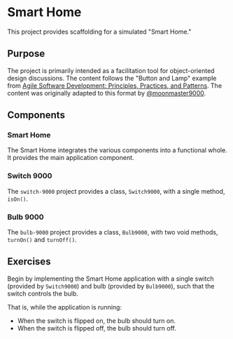 # Smart Home

This project provides scaffolding for a simulated "Smart Home."

## Purpose

The project is primarily intended as a facilitation tool for object-oriented design discussions. The content follows the "Button and Lamp" example from [Agile Software Development: Principles, Practices, and Patterns](https://www.pearson.com/us/higher-education/program/Martin-Agile-Software-Development-Principles-Patterns-and-Practices/PGM272869.html). The content was originally adapted to this format by [@moonmaster9000](https://github.com/moonmaster9000).

## Components

### Smart Home

The Smart Home integrates the various components into a functional whole. It provides the main application component.

### Switch 9000

The `switch-9000` project provides a class, `Switch9000`, with a single method, `isOn()`.

### Bulb 9000

The `bulb-9000` project provides a class, `Bulb9000`, with two void methods, `turnOn()` and `turnOff()`.

## Exercises

Begin by implementing the Smart Home application with a single switch (provided by `Switch9000`) and bulb (provided by `Bulb9000`), such that the switch controls the bulb.

That is, while the application is running:

* When the switch is flipped on, the bulb should turn on.
* When the switch is flipped off, the bulb should turn off.

